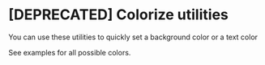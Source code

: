 # [DEPRECATED] Colorize utilities

You can use these utilities to quickly set a background color or a text color

See examples for all possible colors.

